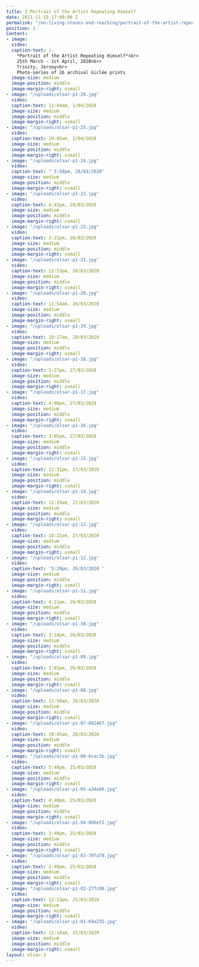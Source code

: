 ```yaml
---
title: 2 Portrait of the Artist Repeating Himself
date: 2021-11-15 17:09:00 Z
permalink: "/on-living-stones-and-reaching/portrait-of-the-artist-repeating-himself"
position: 1
Content:
- image: 
  video: 
  caption-text: |-
    *Portrait of the Artist Repeating Himself*<br>
    25th March - 1st April, 2020<br>
    Trinity, Jersey<br>
    Photo-series of 26 archival Giclée prints
  image-size: medium
  image-position: middle
  image-margin-right: xsmall
- image: "/uploads/olsar-p1-26.jpg"
  video: 
  caption-text: 11:04am, 1/04/2020
  image-size: medium
  image-position: middle
  image-margin-right: xsmall
- image: "/uploads/olsar-p1-25.jpg"
  video: 
  caption-text: 10:05am, 1/04/2020
  image-size: medium
  image-position: middle
  image-margin-right: xsmall
- image: "/uploads/olsar-p1-24.jpg"
  video: 
  caption-text: " 5:59pm, 28/03/2020"
  image-size: medium
  image-position: middle
  image-margin-right: xsmall
- image: "/uploads/olsar-p1-23.jpg"
  video: 
  caption-text: 4:42pm, 28/03/2020
  image-size: medium
  image-position: middle
  image-margin-right: xsmall
- image: "/uploads/olsar-p1-22.jpg"
  video: 
  caption-text: 3:21pm, 28/03/2020
  image-size: medium
  image-position: middle
  image-margin-right: xsmall
- image: "/uploads/olsar-p1-21.jpg"
  video: 
  caption-text: 12:53pm, 28/03/2020
  image-size: medium
  image-position: middle
  image-margin-right: xsmall
- image: "/uploads/olsar-p1-20.jpg"
  video: 
  caption-text: 11:54am, 28/03/2020
  image-size: medium
  image-position: middle
  image-margin-right: xsmall
- image: "/uploads/olsar-p1-19.jpg"
  video: 
  caption-text: 10:27am, 28/03/2020
  image-size: medium
  image-position: middle
  image-margin-right: xsmall
- image: "/uploads/olsar-p1-18.jpg"
  video: 
  caption-text: 5:27pm, 27/03/2020
  image-size: medium
  image-position: middle
  image-margin-right: xsmall
- image: "/uploads/olsar-p1-17.jpg"
  video: 
  caption-text: 4:08pm, 27/03/2020
  image-size: medium
  image-position: middle
  image-margin-right: xsmall
- image: "/uploads/olsar-p1-16.jpg"
  video: 
  caption-text: 3:05pm, 27/03/2020
  image-size: medium
  image-position: middle
  image-margin-right: xsmall
- image: "/uploads/olsar-p1-15.jpg"
  video: 
  caption-text: 12:31pm, 27/03/2020
  image-size: medium
  image-position: middle
  image-margin-right: xsmall
- image: "/uploads/olsar-p1-14.jpg"
  video: 
  caption-text: 11:19am, 27/03/2020
  image-size: medium
  image-position: middle
  image-margin-right: xsmall
- image: "/uploads/olsar-p1-13.jpg"
  video: 
  caption-text: 10:22am, 27/03/2020
  image-size: medium
  image-position: middle
  image-margin-right: xsmall
- image: "/uploads/olsar-p1-12.jpg"
  video: 
  caption-text: '5:29pm, 26/03/2020 '
  image-size: medium
  image-position: middle
  image-margin-right: xsmall
- image: "/uploads/olsar-p1-11.jpg"
  video: 
  caption-text: 4:21pm, 26/03/2020
  image-size: medium
  image-position: middle
  image-margin-right: xsmall
- image: "/uploads/olsar-p1-10.jpg"
  video: 
  caption-text: 3:18pm, 26/03/2020
  image-size: medium
  image-position: middle
  image-margin-right: xsmall
- image: "/uploads/olsar-p1-09.jpg"
  video: 
  caption-text: 1:03pm, 26/03/2020
  image-size: medium
  image-position: middle
  image-margin-right: xsmall
- image: "/uploads/olsar-p1-08.jpg"
  video: 
  caption-text: 11:50am, 26/03/2020
  image-size: medium
  image-position: middle
  image-margin-right: xsmall
- image: "/uploads/olsar-p1-07-092467.jpg"
  video: 
  caption-text: 10:45am, 26/03/2020
  image-size: medium
  image-position: middle
  image-margin-right: xsmall
- image: "/uploads/olsar-p1-06-6cac3b.jpg"
  video: 
  caption-text: 5:48pm, 25/03/2020
  image-size: medium
  image-position: middle
  image-margin-right: xsmall
- image: "/uploads/olsar-p1-05-a34e88.jpg"
  video: 
  caption-text: 4:40pm, 25/03/2020
  image-size: medium
  image-position: middle
  image-margin-right: xsmall
- image: "/uploads/olsar-p1-04-006ef2.jpg"
  video: 
  caption-text: 3:40pm, 25/03/2020
  image-size: medium
  image-position: middle
  image-margin-right: xsmall
- image: "/uploads/olsar-p1-03-70fa78.jpg"
  video: 
  caption-text: 2:49pm, 25/03/2020
  image-size: medium
  image-position: middle
  image-margin-right: xsmall
- image: "/uploads/olsar-p1-02-277c88.jpg"
  video: 
  caption-text: 12:13pm, 25/03/2020
  image-size: medium
  image-position: middle
  image-margin-right: xsmall
- image: "/uploads/olsar-p1-01-69a235.jpg"
  video: 
  caption-text: 11:18am, 25/03/2020
  image-size: medium
  image-position: middle
  image-margin-right: xsmall
layout: olsar-3
---
```


